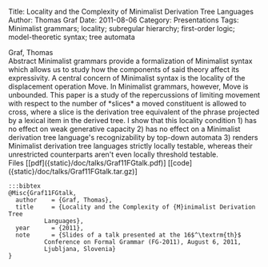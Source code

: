 Title: Locality and the Complexity of Minimalist Derivation Tree Languages
Author: Thomas Graf
Date: 2011-08-06
Category: Presentations
Tags: Minimalist grammars; locality; subregular hierarchy; first-order logic; model-theoretic syntax; tree automata

<div markdown class="authors">
Graf, Thomas
</div>

<div markdown class="abstract">
<span id="abstract-title">Abstract</span>
Minimalist grammars provide a formalization of Minimalist syntax which allows us to study how the components of said theory affect its expressivity. 
A central concern of Minimalist syntax is the locality of the displacement operation Move. 
In Minimalist grammars, however, Move is unbounded. 
This paper is a study of the repercussions of limiting movement with respect to the number of *slices* a moved constituent is allowed to cross, where a slice is the derivation tree equivalent of the phrase projected by a lexical item in the derived tree. 
I show that this locality condition 1) has no effect on weak generative capacity 2) has no effect on a Minimalist derivation tree language's recognizability by top-down automata 3) renders Minimalist derivation tree languages strictly locally testable, whereas their unrestricted counterparts aren't even locally threshold testable.
</div>

<div markdown class="files">
<span id="files-title">Files</span>
[[pdf]({static}/doc/talks/Graf11FGtalk.pdf)]
[[code]({static}/doc/talks/Graf11FGtalk.tar.gz)]
</div>

~~~
:::bibtex
@Misc{Graf11FGtalk,
  author	= {Graf, Thomas},
  title		= {Locality and the Complexity of {M}inimalist Derivation Tree
		  Languages},
  year		= {2011},
  note		= {Slides of a talk presented at the 16$^\textrm{th}$
		  Conference on Formal Grammar (FG-2011), August 6, 2011,
		  Ljubljana, Slovenia}
}
~~~

